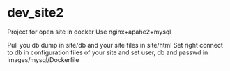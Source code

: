 # dev_site2
Project for open site in docker
Use nginx+apahe2+mysql

Pull you db dump in site/db and your site files in site/html
Set right connect to db in configuration files of your site and set user, db and passwd in images/mysql/Dockerfile
